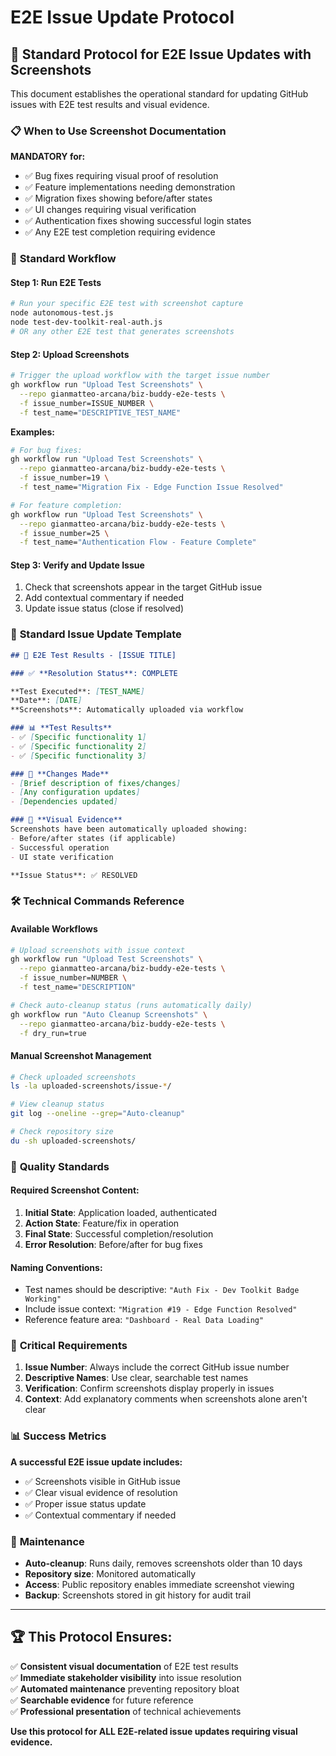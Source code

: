 # E2E Issue Update Protocol

## 🎯 **Standard Protocol for E2E Issue Updates with Screenshots**

This document establishes the operational standard for updating GitHub issues with E2E test results and visual evidence.

### 📋 **When to Use Screenshot Documentation**

**MANDATORY for:**
- ✅ Bug fixes requiring visual proof of resolution
- ✅ Feature implementations needing demonstration
- ✅ Migration fixes showing before/after states  
- ✅ UI changes requiring visual verification
- ✅ Authentication fixes showing successful login states
- ✅ Any E2E test completion requiring evidence

### 🔄 **Standard Workflow**

#### **Step 1: Run E2E Tests**
```bash
# Run your specific E2E test with screenshot capture
node autonomous-test.js
node test-dev-toolkit-real-auth.js
# OR any other E2E test that generates screenshots
```

#### **Step 2: Upload Screenshots**
```bash
# Trigger the upload workflow with the target issue number
gh workflow run "Upload Test Screenshots" \
  --repo gianmatteo-arcana/biz-buddy-e2e-tests \
  -f issue_number=ISSUE_NUMBER \
  -f test_name="DESCRIPTIVE_TEST_NAME"
```

**Examples:**
```bash
# For bug fixes:
gh workflow run "Upload Test Screenshots" \
  --repo gianmatteo-arcana/biz-buddy-e2e-tests \
  -f issue_number=19 \
  -f test_name="Migration Fix - Edge Function Issue Resolved"

# For feature completion:
gh workflow run "Upload Test Screenshots" \
  --repo gianmatteo-arcana/biz-buddy-e2e-tests \
  -f issue_number=25 \
  -f test_name="Authentication Flow - Feature Complete"
```

#### **Step 3: Verify and Update Issue**
1. Check that screenshots appear in the target GitHub issue
2. Add contextual commentary if needed
3. Update issue status (close if resolved)

### 📝 **Standard Issue Update Template**

```markdown
## 🎯 E2E Test Results - [ISSUE TITLE]

### ✅ **Resolution Status**: COMPLETE

**Test Executed**: [TEST_NAME]  
**Date**: [DATE]  
**Screenshots**: Automatically uploaded via workflow  

### 📊 **Test Results**
- ✅ [Specific functionality 1]
- ✅ [Specific functionality 2] 
- ✅ [Specific functionality 3]

### 🔧 **Changes Made**
- [Brief description of fixes/changes]
- [Any configuration updates]
- [Dependencies updated]

### 📸 **Visual Evidence**
Screenshots have been automatically uploaded showing:
- Before/after states (if applicable)
- Successful operation
- UI state verification

**Issue Status**: ✅ RESOLVED
```

### 🛠️ **Technical Commands Reference**

#### **Available Workflows**
```bash
# Upload screenshots with issue context
gh workflow run "Upload Test Screenshots" \
  --repo gianmatteo-arcana/biz-buddy-e2e-tests \
  -f issue_number=NUMBER \
  -f test_name="DESCRIPTION"

# Check auto-cleanup status (runs automatically daily)
gh workflow run "Auto Cleanup Screenshots" \
  --repo gianmatteo-arcana/biz-buddy-e2e-tests \
  -f dry_run=true
```

#### **Manual Screenshot Management**
```bash
# Check uploaded screenshots
ls -la uploaded-screenshots/issue-*/

# View cleanup status
git log --oneline --grep="Auto-cleanup"

# Check repository size
du -sh uploaded-screenshots/
```

### 🎯 **Quality Standards**

#### **Required Screenshot Content:**
1. **Initial State**: Application loaded, authenticated
2. **Action State**: Feature/fix in operation  
3. **Final State**: Successful completion/resolution
4. **Error Resolution**: Before/after for bug fixes

#### **Naming Conventions:**
- Test names should be descriptive: `"Auth Fix - Dev Toolkit Badge Working"`
- Include issue context: `"Migration #19 - Edge Function Resolved"`
- Reference feature area: `"Dashboard - Real Data Loading"`

### 🚨 **Critical Requirements**

1. **Issue Number**: Always include the correct GitHub issue number
2. **Descriptive Names**: Use clear, searchable test names
3. **Verification**: Confirm screenshots display properly in issues
4. **Context**: Add explanatory comments when screenshots alone aren't clear

### 📊 **Success Metrics**

**A successful E2E issue update includes:**
- ✅ Screenshots visible in GitHub issue
- ✅ Clear visual evidence of resolution
- ✅ Proper issue status update
- ✅ Contextual commentary if needed

### 🔄 **Maintenance**

- **Auto-cleanup**: Runs daily, removes screenshots older than 10 days
- **Repository size**: Monitored automatically
- **Access**: Public repository enables immediate screenshot viewing
- **Backup**: Screenshots stored in git history for audit trail

---

## 🏆 **This Protocol Ensures:**

✅ **Consistent visual documentation** of E2E test results  
✅ **Immediate stakeholder visibility** into issue resolution  
✅ **Automated maintenance** preventing repository bloat  
✅ **Searchable evidence** for future reference  
✅ **Professional presentation** of technical achievements  

**Use this protocol for ALL E2E-related issue updates requiring visual evidence.**
